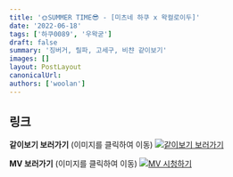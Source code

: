 ```yaml
---
title: '🌞SUMMER TIME😎 - [미츠네 하쿠 x 왁컬로이두]'
date: '2022-06-18'
tags: ['하쿠0089', '우왁굳']
draft: false
summary: '징버거, 릴파, 고세구, 비챤 같이보기'
images: []
layout: PostLayout
canonicalUrl:
authors: ['woolan']
---
```


## 링크

**같이보기 보러가기** (이미지를 클릭하여 이동)
[![같이보기 보러가기](https://cdn.discordapp.com/attachments/1136601898116464710/1137050327938506852/logo.png)](https://cafe.naver.com/steamindiegame/6556145)

**MV 보러가기** (이미지를 클릭하여 이동)
[![MV 시청하기](https://i.ytimg.com/vi/-ZFDUHgF48U/maxresdefault.jpg)](https://youtu.be/-ZFDUHgF48U)
